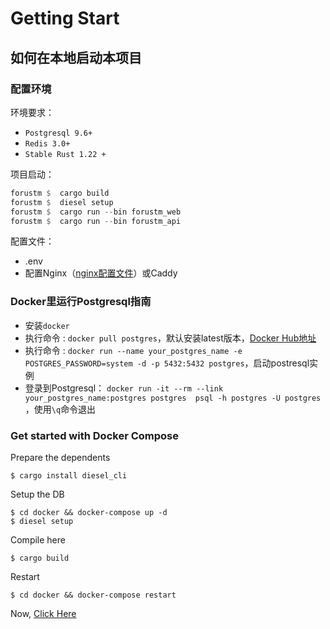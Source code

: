# Getting Start

## 如何在本地启动本项目

### 配置环境

环境要求：

- `Postgresql 9.6+`
- `Redis 3.0+`
- `Stable Rust 1.22 +`

项目启动：

```rust
forustm $  cargo build
forustm $  diesel setup
forustm $  cargo run --bin forustm_web
forustm $  cargo run --bin forustm_api
```
配置文件：

- .env
- 配置Nginx（[nginx配置文件](./nginx_template.md)）或Caddy

### Docker里运行Postgresql指南

- 安装`docker`
- 执行命令 : `docker pull postgres`，默认安装latest版本，[Docker Hub地址](https://hub.docker.com/_/postgres/)
- 执行命令 : `docker run --name your_postgres_name -e POSTGRES_PASSWORD=system -d -p 5432:5432 postgres`，启动postresql实例
- 登录到Postgresql： `docker run -it --rm --link your_postgres_name:postgres postgres  psql -h postgres -U postgres `，使用`\q`命令退出

### Get started with Docker Compose

Prepare the dependents

```
$ cargo install diesel_cli
```

Setup the DB

```
$ cd docker && docker-compose up -d
$ diesel setup
```

Compile here

```
$ cargo build
```

Restart

```
$ cd docker && docker-compose restart
```

Now, [Click Here](http://localhost)

